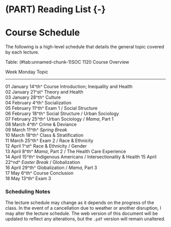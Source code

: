 # (PART) Reading List {-}

# Course Schedule

The following is a high-level schedule that details the general topic covered by each lecture.


Table: (\#tab:unnamed-chunk-1)SOC 1120 Course Overview

Week   Monday            Topic                                             
-----  ----------------  --------------------------------------------------
01     January 14^th^    Course Introduction; Inequality and Health        
02     January 21^st^    Theory and Health                                 
03     January 28^th^    Culture                                           
04     February 4^th^    Socialization                                     
05     February 11^th^   Exam 1 / Social Structure                         
06     February 18^th^   Social Structure / Urban Sociology                
07     February 25^th^   Urban Sociology / *Mama*, Part 1                  
08     March 4^th^       Crime & Deviance                                  
09     March 11^th^      *Spring Break*                                    
10     March 18^th^      Class & Stratification                            
11     March 25^th^      Exam 2 / Race & Ethnicity                         
12     April 1^st^       Race & Ethnicity / Gender                         
13     April 8^th^       *Mama*, Part 2 / The Health Care Experience       
14     April 15^th^      Indigenous Americans / Intersectionality & Health 
15     April 22^nd^      *Easter Break* / Globalization                    
16     April 29^th^      Globalization / *Mama*, Part 3                    
17     May 6^th^         Course Conclusion                                 
18     May 13^th^        Exam 3                                            

### Scheduling Notes

The lecture schedule may change as it depends on the progress of the class. In the event of a cancellation due to weather or another disruption, I may alter the lecture schedule. The web version of this document will be updated to reflect any alterations, but the `.pdf` version will remain unaltered.
